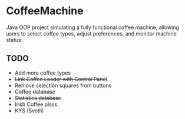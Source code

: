 # CoffeeMachine
Java OOP project simulating a fully functional coffee machine, allowing users to select coffee types, adjust preferences, and monitor machine status.

## TODO
* Add more coffee types
* <strike>Link Coffee Loader with Control Panel</strike>
* Remove selection squares from buttons
* <strike>Coffee database</strike>
* <strike>Statistics database</strike>
* Irish Coffee plsss
* KYS (Svetli)
